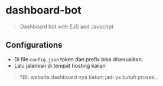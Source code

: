# dashboard-bot
> Dashboard bot with EJS and Javscript
## Configurations
- Di file `config.json` token dan prefix bisa disesuaikan.
- Lalu jalankan di tempat hosting kalian
> NB: website dashboard nya belum jadi ya butuh proses..
